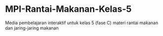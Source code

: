 # MPI-Rantai-Makanan-Kelas-5
Media pembelajaran interaktif untuk kelas 5 (fase C) materi rantai makanan dan jaring-jaring makanan
